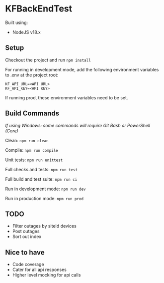 # KFBackEndTest
Built using:
- NodeJS v18.x

## Setup

Checkout the project and run `npm install`

For running in development mode, add the following environment variables to .env at the project root:
```
KF_API_URL=<API URL>
KF_API_KEY=<API KEY>
```
If running prod, these environment variables need to be set.

## Build Commands
_If using Windows: some commands will require Git Bash or PowerShell (Core)_

Clean: `npm run clean`

Compile: `npm run compile`

Unit tests: `npm run unittest`

Full checks and tests: `npm run test`

Full build and test suite: `npm run ci`

Run in development mode: `npm run dev`

Run in production mode: `npm run prod`

## TODO
- Filter outages by siteId devices
- Post outages
- Sort out index

## Nice to have
- Code coverage
- Cater for all api responses
- Higher level mocking for api calls
